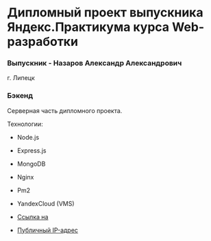 # Дипломный проект выпускника Яндекс.Практикума курса Web-разработки
### Выпускник - Назаров Александр Александрович
г. Липецк
### Бэкенд 
Серверная часть дипломного проекта. 

Технологии:
* Node.js
* Express.js
* MongoDB
* Nginx
* Pm2
* YandexCloud (VMS)

* [Ссылка на ](https://)
* [Публичный IP-адрес](https://)
